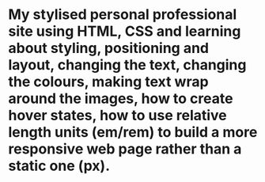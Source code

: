 # My stylised personal professional site using HTML, CSS and learning about styling, positioning and layout, changing the text, changing the colours, making text wrap around the images, how to create hover states, how to use relative length units (em/rem) to build a more responsive web page rather than a static one (px).
